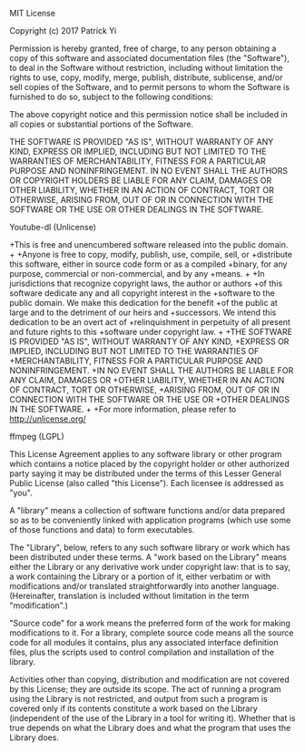 MIT License    

Copyright (c) 2017 Patrick Yi  

Permission is hereby granted, free of charge, to any person obtaining a copy
of this software and associated documentation files (the "Software"), to deal
in the Software without restriction, including without limitation the rights
to use, copy, modify, merge, publish, distribute, sublicense, and/or sell
copies of the Software, and to permit persons to whom the Software is
furnished to do so, subject to the following conditions:

The above copyright notice and this permission notice shall be included in all
copies or substantial portions of the Software.

THE SOFTWARE IS PROVIDED "AS IS", WITHOUT WARRANTY OF ANY KIND, EXPRESS OR
IMPLIED, INCLUDING BUT NOT LIMITED TO THE WARRANTIES OF MERCHANTABILITY,
FITNESS FOR A PARTICULAR PURPOSE AND NONINFRINGEMENT. IN NO EVENT SHALL THE
AUTHORS OR COPYRIGHT HOLDERS BE LIABLE FOR ANY CLAIM, DAMAGES OR OTHER
LIABILITY, WHETHER IN AN ACTION OF CONTRACT, TORT OR OTHERWISE, ARISING FROM,
OUT OF OR IN CONNECTION WITH THE SOFTWARE OR THE USE OR OTHER DEALINGS IN THE
SOFTWARE.

Youtube-dl (Unlicense)  

+This is free and unencumbered software released into the public domain.
+
+Anyone is free to copy, modify, publish, use, compile, sell, or
+distribute this software, either in source code form or as a compiled
+binary, for any purpose, commercial or non-commercial, and by any
+means.
+
+In jurisdictions that recognize copyright laws, the author or authors
+of this software dedicate any and all copyright interest in the
+software to the public domain. We make this dedication for the benefit
+of the public at large and to the detriment of our heirs and
+successors. We intend this dedication to be an overt act of
+relinquishment in perpetuity of all present and future rights to this
+software under copyright law.
+
+THE SOFTWARE IS PROVIDED "AS IS", WITHOUT WARRANTY OF ANY KIND,
+EXPRESS OR IMPLIED, INCLUDING BUT NOT LIMITED TO THE WARRANTIES OF
+MERCHANTABILITY, FITNESS FOR A PARTICULAR PURPOSE AND NONINFRINGEMENT.
+IN NO EVENT SHALL THE AUTHORS BE LIABLE FOR ANY CLAIM, DAMAGES OR
+OTHER LIABILITY, WHETHER IN AN ACTION OF CONTRACT, TORT OR OTHERWISE,
+ARISING FROM, OUT OF OR IN CONNECTION WITH THE SOFTWARE OR THE USE OR
+OTHER DEALINGS IN THE SOFTWARE.
+
+For more information, please refer to <http://unlicense.org/>

ffmpeg (LGPL)  

This License Agreement applies to any software library or other program which contains a notice placed by the copyright holder or other authorized party saying it may be distributed under the terms of this Lesser General Public License (also called "this License"). Each licensee is addressed as "you".

A "library" means a collection of software functions and/or data prepared so as to be conveniently linked with application programs (which use some of those functions and data) to form executables.

The "Library", below, refers to any such software library or work which has been distributed under these terms. A "work based on the Library" means either the Library or any derivative work under copyright law: that is to say, a work containing the Library or a portion of it, either verbatim or with modifications and/or translated straightforwardly into another language. (Hereinafter, translation is included without limitation in the term "modification".)

"Source code" for a work means the preferred form of the work for making modifications to it. For a library, complete source code means all the source code for all modules it contains, plus any associated interface definition files, plus the scripts used to control compilation and installation of the library.

Activities other than copying, distribution and modification are not covered by this License; they are outside its scope. The act of running a program using the Library is not restricted, and output from such a program is covered only if its contents constitute a work based on the Library (independent of the use of the Library in a tool for writing it). Whether that is true depends on what the Library does and what the program that uses the Library does.
